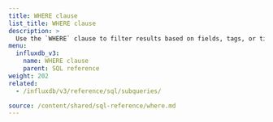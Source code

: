 ```yaml
---
title: WHERE clause
list_title: WHERE clause
description: > 
  Use the `WHERE` clause to filter results based on fields, tags, or timestamps.
menu:
  influxdb_v3:
    name: WHERE clause
    parent: SQL reference
weight: 202
related:
  - /influxdb/v3/reference/sql/subqueries/

source: /content/shared/sql-reference/where.md
---
```


<!-- 
The content of this page is at /content/shared/sql-reference/where.md
-->
